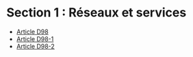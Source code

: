 # Section 1 : Réseaux et services

* [Article D98](./LEGIARTI000006464156.md)
* [Article D98-1](./LEGIARTI000006463972.md)
* [Article D98-2](./LEGIARTI000006463977.md)
